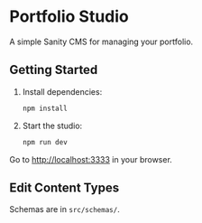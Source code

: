 # Portfolio Studio

A simple Sanity CMS for managing your portfolio.

## Getting Started

1. Install dependencies:
   ```bash
   npm install
   ```
2. Start the studio:
   ```bash
   npm run dev
   ```

Go to [http://localhost:3333](http://localhost:3333) in your browser.

## Edit Content Types

Schemas are in `src/schemas/`.
